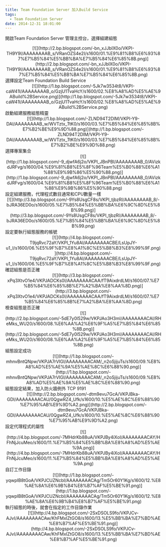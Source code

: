 ```yaml
---
title: Team Foundation Server 加入Build Service
tags:
  - Team Foundation Server
date: 2014-12-31 18:01:00
---
```


開啟Team Foundation Server 管理主控台，選擇組建組態
<div class="separator" style="clear: both; text-align: center;">[![](http://2.bp.blogspot.com/-bn_xJJbIX0o/VKPI-TH9Y9I/AAAAAAAAB_s/VRanOZS4e2I/s1600/01.%E9%81%B8%E6%93%87%E7%B5%84%E5%BB%BA%E7%B5%84%E6%85%8B.png)](http://2.bp.blogspot.com/-bn_xJJbIX0o/VKPI-TH9Y9I/AAAAAAAAB_s/VRanOZS4e2I/s1600/01.%E9%81%B8%E6%93%87%E7%B5%84%E5%BB%BA%E7%B5%84%E6%85%8B.png)</div>
選擇設定Team Foundation Build Service
<div class="separator" style="clear: both; text-align: center;">[![](http://1.bp.blogspot.com/-5Jk7w3534t8/VKPI-caW41I/AAAAAAAAB_o/GzjU1TvaHcY/s1600/02.%E8%A8%AD%E5%AE%9ABuild%2BService.png)](http://1.bp.blogspot.com/-5Jk7w3534t8/VKPI-caW41I/AAAAAAAAB_o/GzjU1TvaHcY/s1600/02.%E8%A8%AD%E5%AE%9ABuild%2BService.png)</div>
啟動組建服務組態精靈
<div class="separator" style="clear: both; text-align: center;">[![](http://1.bp.blogspot.com/-ZLND94T2DIM/VKPI-Y9-DAI/AAAAAAAAB_w/WVTztx_TtK0/s1600/03.%E7%B5%84%E6%85%8B%E7%B2%BE%E9%9D%88.png)](http://1.bp.blogspot.com/-ZLND94T2DIM/VKPI-Y9-DAI/AAAAAAAAB_w/WVTztx_TtK0/s1600/03.%E7%B5%84%E6%85%8B%E7%B2%BE%E9%9D%88.png)</div>
選擇專案集合
<div class="separator" style="clear: both; text-align: center;">[![](http://1.bp.blogspot.com/-9_djwfA6j2o/VKPI_JBnPBI/AAAAAAAAB_0/AVizkdJRFvg/s1600/04.%E9%81%B8%E5%8F%96Team%E5%B0%88%E6%A1%88%E9%9B%86%E5%90%88.png)](http://1.bp.blogspot.com/-9_djwfA6j2o/VKPI_JBnPBI/AAAAAAAAB_0/AVizkdJRFvg/s1600/04.%E9%81%B8%E5%8F%96Team%E5%B0%88%E6%A1%88%E9%9B%86%E5%90%88.png)</div>
設定組建服務，代理程式數目通常和CPU數量一樣
<div class="separator" style="clear: both; text-align: center;">[![](http://3.bp.blogspot.com/-9Ys8UsgCF8s/VKPI_tjbzRI/AAAAAAAAB_8/-bJRA36ED0o/s1600/05.%E7%B5%84%E5%BB%BA%E6%9C%8D%E5%8B%99.png)](http://3.bp.blogspot.com/-9Ys8UsgCF8s/VKPI_tjbzRI/AAAAAAAAB_8/-bJRA36ED0o/s1600/05.%E7%B5%84%E5%BB%BA%E6%9C%8D%E5%8B%99.png)</div>
設定要執行組態服務的帳號
<div class="separator" style="clear: both; text-align: center;">[![](http://4.bp.blogspot.com/-T9jqRvc72aY/VKPI_1Yu8AI/AAAAAAAACBE/LsUpJY-u1_I/s1600/06.%E5%9F%B7%E8%A1%8C%E5%B8%B3%E8%99%9F.png)](http://4.bp.blogspot.com/-T9jqRvc72aY/VKPI_1Yu8AI/AAAAAAAACBE/LsUpJY-u1_I/s1600/06.%E5%9F%B7%E8%A1%8C%E5%B8%B3%E8%99%9F.png)</div>
確認組態是否正確
<div class="separator" style="clear: both; text-align: center;">[![](http://3.bp.blogspot.com/-xPq3XtvO1e4/VKPJADCKs0I/AAAAAAAACAA/fT9AixdrdLM/s1600/07.%E7%B5%84%E6%85%8B%E7%A2%BA%E8%AA%8D.png)](http://3.bp.blogspot.com/-xPq3XtvO1e4/VKPJADCKs0I/AAAAAAAACAA/fT9AixdrdLM/s1600/07.%E7%B5%84%E6%85%8B%E7%A2%BA%E8%AA%8D.png)</div>
檢查組態是否正確
<div class="separator" style="clear: both; text-align: center;">[![](http://2.bp.blogspot.com/-5dE7y0l529w/VKPJAo3H3mI/AAAAAAAACAI/RHeMks_WU20/s1600/08.%E6%AA%A2%E6%9F%A5%E7%B5%84%E6%85%8B.png)](http://2.bp.blogspot.com/-5dE7y0l529w/VKPJAo3H3mI/AAAAAAAACAI/RHeMks_WU20/s1600/08.%E6%AA%A2%E6%9F%A5%E7%B5%84%E6%85%8B.png)</div>
組態設定成功
<div class="separator" style="clear: both; text-align: center;">[![](http://1.bp.blogspot.com/-mhnvBntQNpw/VKPJA7rVIGI/AAAAAAAACAM/_n2oSjijuTs/s1600/09.%E8%A8%AD%E5%AE%9A%E5%AE%8C%E6%88%90.png)](http://1.bp.blogspot.com/-mhnvBntQNpw/VKPJA7rVIGI/AAAAAAAACAM/_n2oSjijuTs/s1600/09.%E8%A8%AD%E5%AE%9A%E5%AE%8C%E6%88%90.png)</div>
組態設定結果，加入防火牆例外 TCP 9191
<div class="separator" style="clear: both; text-align: center;">[![](http://2.bp.blogspot.com/-dtm9evu7GcA/VKPJBka-GDI/AAAAAAAACAU/0QgwRZ4_Ufk/s1600/10.%E5%AE%8C%E6%88%90%E7%95%AB%E9%9D%A2.png)](http://2.bp.blogspot.com/-dtm9evu7GcA/VKPJBka-GDI/AAAAAAAACAU/0QgwRZ4_Ufk/s1600/10.%E5%AE%8C%E6%88%90%E7%95%AB%E9%9D%A2.png)</div>
設定代理程式的屬性
<div class="separator" style="clear: both; text-align: center;">[![](http://4.bp.blogspot.com/-7MHdrKb88uA/VKPJBy4iXoI/AAAAAAAACAY/HFhNjJcuMeo/s1600/11.%E7%B5%84%E5%BB%BA%E8%A8%AD%E5%AE%9A.png)](http://4.bp.blogspot.com/-7MHdrKb88uA/VKPJBy4iXoI/AAAAAAAACAY/HFhNjJcuMeo/s1600/11.%E7%B5%84%E5%BB%BA%E8%A8%AD%E5%AE%9A.png)</div>
自訂工作目錄
<div class="separator" style="clear: both; text-align: center;">[![](http://1.bp.blogspot.com/-yqwpIB8tGoA/VKPJCUZNcbI/AAAAAAAACAg/Tm5Or60Y1Kg/s1600/12.%E8%AE%8A%E6%9B%B4%E8%B7%AF%E5%BE%91.png)](http://1.bp.blogspot.com/-yqwpIB8tGoA/VKPJCUZNcbI/AAAAAAAACAg/Tm5Or60Y1Kg/s1600/12.%E8%AE%8A%E6%9B%B4%E8%B7%AF%E5%BE%91.png)</div>
執行組態的時後，就會在指定的工作目錄作業
<div class="separator" style="clear: both; text-align: center;">[![](http://4.bp.blogspot.com/-2SxDSOLS9fo/VKPJCv-AJvI/AAAAAAAACAw/KhFMxIZtGO8/s1600/13.%E5%BB%BA%E7%BD%AE%E8%B7%AF%E5%BE%91.png)](http://4.bp.blogspot.com/-2SxDSOLS9fo/VKPJCv-AJvI/AAAAAAAACAw/KhFMxIZtGO8/s1600/13.%E5%BB%BA%E7%BD%AE%E8%B7%AF%E5%BE%91.png)</div>